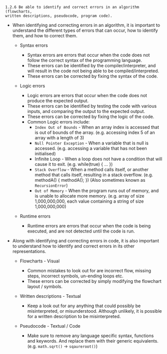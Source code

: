 ```
1.2.6 Be able to identify and correct errors in an algorithm (flowcharts,
written descriptions, pseudocode, program code).
```

- When identifying and correcting errors in an algorithm, it is important to understand the different types of errors that can occur, how to identify them, and how to correct them.
    + Syntax errors
        * Syntax errors are errors that occur when the code does not follow the correct syntax of the programming language.
        * These errors can be identified by the compiler/interpreter, and will result in the code not being able to be compiled/interpreted.
        * These errors can be corrected by fixing the syntax of the code.
    
    + Logic errors
        * Logic errors are errors that occur when the code does not produce the expected output.
        * These errors can be identified by testing the code with various inputs, and comparing the output to the expected output.
        * These errors can be corrected by fixing the logic of the code.
        * Common Logic errors include:
            + `Index Out of Bounds` - When an array index is accessed that is out of bounds of the array. (e.g. accessing index 5 of an array with a length of 3)
            + `Null Pointer Exception` - When a variable that is null is accessed. (e.g. accessing a variable that has not been initialised)
            + Infinite Loop - When a loop does not have a condition that will cause it to exit. (e.g. while(true) { ... })
            + `Stack Overflow` - When a method calls itself, or another method that calls itself, resulting in a stack overflow. (e.g. methodA() { methodA(); }) (Also sometimes known as `RecursionError`)
            + `Out of Memory` - When the program runs out of memory, and is unable to allocate more memory. (e.g. array of size 1,000,000,000, each value containing a string of size 1,000,000,000)

    + Runtime errors
        * Runtime errors are errors that occur when the code is being executed, and are not detected until the code is run.

- Along with identifying and correcting errors in code, it is also important to understand how to identify and correct errors in its other representations.
    + Flowcharts - Visual
        * Common mistakes to look out for are incorrect flow, missing steps, incorrect symbols, un-ending loops etc.
        * These errors can be corrected by simply modifying the flowchart layout / symbols.
    
    + Written descriptions - Textual
        * Keep a look out for any anything that could possibly be misinterpreted, or misunderstood. Although unlikely, it is possible for a written description to be misinterpreted.
    
    + Pseudocode - Textual / Code
        * Make sure to remove any language specific syntax, functions and keywords. And replace them with their generic equivalents. (e.g. `math.sqrt()` -> `sqaureroot()`)
        

